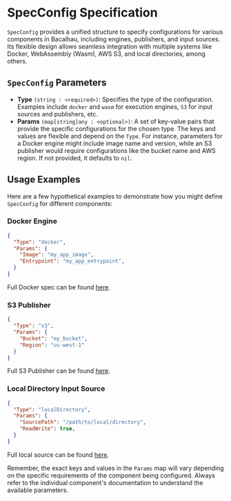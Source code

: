 # SpecConfig Specification

`SpecConfig` provides a unified structure to specify configurations for various components in Bacalhau, including engines, publishers, and input sources. Its flexible design allows seamless integration with multiple systems like Docker, WebAssembly (Wasm), AWS S3, and local directories, among others.

## `SpecConfig` Parameters

* **Type** `(string : <required>)`: Specifies the type of the configuration. Examples include `docker` and `wasm` for execution engines, `S3` for input sources and publishers, etc.
* **Params** `(map[string]any : <optional>)`: A set of key-value pairs that provide the specific configurations for the chosen type. The keys and values are flexible and depend on the `Type`. For instance, parameters for a Docker engine might include image name and version, while an S3 publisher would require configurations like the bucket name and AWS region. If not provided, it defaults to `nil`.

## Usage Examples

Here are a few hypothetical examples to demonstrate how you might define `SpecConfig` for different components:

### Docker Engine

```json
{
  "Type": "docker",
  "Params": {
    "Image": "my_app_image",
    "Entrypoint": "my_app_entrypoint",
  }
}
```

Full Docker spec can be found [here](https://github.com/bacalhau-project/docs/blob/main/setting-up/other-specifications/engines/docker/README.md).

### S3 Publisher

```json
{
  "Type": "s3",
  "Params": {
    "Bucket": "my_bucket",
    "Region": "us-west-1"
  }
}
```

Full S3 Publisher can be found [here](https://github.com/bacalhau-project/docs/blob/main/setting-up/other-specifications/publishers/s3/README.md).

### Local Directory Input Source

```json
{
  "Type": "localDirectory",
  "Params": {
    "SourcePath": "/path/to/local/directory",
    "ReadWrite": true,
  }
}
```

Full local source can be found [here](../../references/other-specifications/sources/local.md).

Remember, the exact keys and values in the `Params` map will vary depending on the specific requirements of the component being configured. Always refer to the individual component's documentation to understand the available parameters.
